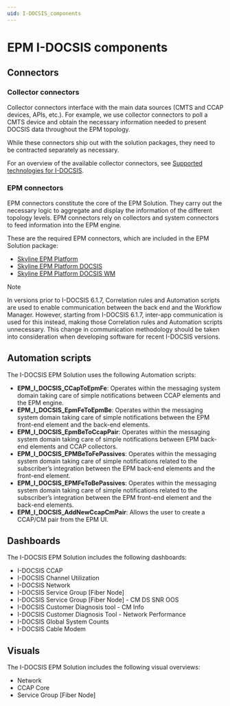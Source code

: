```yaml
---
uid: I-DOCSIS_components
---
```


# EPM I-DOCSIS components

## Connectors

### Collector connectors

Collector connectors interface with the main data sources (CMTS and CCAP devices, APIs, etc.). For example, we use collector connectors to poll a CMTS device and obtain the necessary information needed to present DOCSIS data throughout the EPM topology.

While these connectors ship out with the solution packages, they need to be contracted separately as necessary.

For an overview of the available collector connectors, see [Supported technologies for I-DOCSIS](xref:I-DOCSIS_supported_technologies).

### EPM connectors

EPM connectors constitute the core of the EPM Solution. They carry out the necessary logic to aggregate and display the information of the different topology levels. EPM connectors rely on collectors and system connectors to feed information into the EPM engine.

These are the required EPM connectors, which are included in the EPM Solution package:

- [Skyline EPM Platform](https://catalog.dataminer.services/result/driver/7207)
- [Skyline EPM Platform DOCSIS](https://catalog.dataminer.services/result/driver/7209)
- [Skyline EPM Platform DOCSIS WM](https://catalog.dataminer.services/result/driver/7212)

> [!NOTE]
> In versions prior to I-DOCSIS 6.1.7<!-- RN 36326 -->, Correlation rules and Automation scripts are used to enable communication between the back end and the Workflow Manager. However, starting from I-DOCSIS 6.1.7, inter-app communication is used for this instead, making those Correlation rules and Automation scripts unnecessary. This change in communication methodology should be taken into consideration when developing software for recent I-DOCSIS versions.

## Automation scripts

The I-DOCSIS EPM Solution uses the following Automation scripts:

- **EPM_I_DOCSIS_CCapToEpmFe**: Operates within the messaging system domain taking care of simple notifications between CCAP elements and the EPM engine.
- **EPM_I_DOCSIS_EpmFeToEpmBe**: Operates within the messaging system domain taking care of simple notifications between the EPM front-end element and the back-end elements.
- **EPM_I_DOCSIS_EpmBeToCcapPair**: Operates within the messaging system domain taking care of simple notifications between EPM back-end elements and CCAP collectors.
- **EPM_I_DOCSIS_EPMBeToFePassives**: Operates within the messaging system domain taking care of simple notifications related to the subscriber’s integration between the EPM back-end elements and the front-end element.
- **EPM_I_DOCSIS_EPMFeToBePassives**: Operates within the messaging system domain taking care of simple notifications related to the subscriber’s integration between the EPM front-end element and the back-end elements.
- **EPM_I_DOCSIS_AddNewCcapCmPair**: Allows the user to create a CCAP/CM pair from the EPM UI.

## Dashboards

The I-DOCSIS EPM Solution includes the following dashboards:

- I-DOCSIS CCAP
- I-DOCSIS Channel Utilization
- I-DOCSIS Network
- I-DOCSIS Service Group [Fiber Node]
- I-DOCSIS Service Group [Fiber Node] - CM DS SNR OOS
- I-DOCSIS Customer Diagnosis tool - CM Info
- I-DOCSIS Customer Diagnosis Tool - Network Performance
- I-DOCSIS Global System Counts
- I-DOCSIS Cable Modem

## Visuals

The I-DOCSIS EPM Solution includes the following visual overviews:

- Network
- CCAP Core
- Service Group [Fiber Node]

